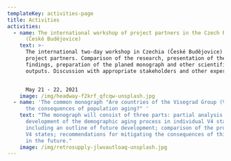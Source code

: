 ```yaml
---
templateKey: activities-page
title: Activities
activities:
  - name: The international workshop of project partners in the Czech Republic
      (České Budějovice)
    text: >-
      The international two-day workshop in Czechia (České Budějovice) with
      project partners. Comparison of the research, presentation of the research
      findings, preparation of the planed monograph and other scientific
      outputs. Discussion with appropriate stakeholders and other experts.


      May 21 - 22, 2021
    image: /img/headway-f2krf_qfcqw-unsplash.jpg
  - name: 'The common monograph "Are countries of the Visegrad Group (V4) ready for
      the consequences of population aging?" '
    text: "The monograph will consist of three parts: partial analysis of the
      development of the demographic aging process in individual V4 states,
      including an outline of future development; comparison of the process in
      V4 states; recommendations for mitigating the consequences of this process
      in the future."
    image: /img/retrosupply-jlwvautloaq-unsplash.jpg
---
```

